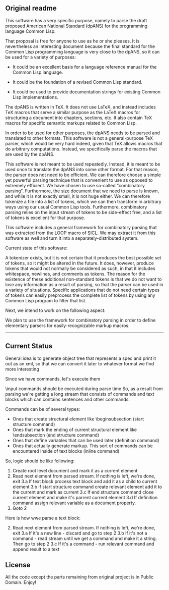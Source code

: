 ## Original readme

This software has a very specific purpose, namely to parse the draft
proposed American National Standard (dpANS) for the programming
language Common Lisp.

That proposal is free for anyone to use as he or she pleases.  It is
nevertheless an interesting document because the final standard for
the Common Lisp programming language is very close to the dpANS, so it
can be used for a variety of purposes:

  * It could be an excellent basis for a language reference manual for
    the Common Lisp language.

  * It could be the foundation of a revised Common Lisp standard.

  * It could be used to provide documentation strings for existing
    Common Lisp implementations.

The dpANS is written in TeX.  It does not use LaTeX, and instead
includes TeX macros that serve a similar purpose as the LaTeX macros
for structuring a document into chapters, sections, etc.  It also
contain TeX macros for specific semantic markups related to Common
Lisp.  

In order to be used for other purposes, the dpANS needs to be parsed
and translated to other formats.  This software is not a
general-purpose TeX parser, which would be very hard indeed, given
that TeX allows macros that do arbitrary computations.  Instead, we
specifically parse the macros that are used by the dpANS.

This software is not meant to be used repeatedly.  Instead, it is
meant to be used once to translate the dpANS into some other format.
For that reason, the parser does not need to be efficient.  We can
therefore choose a simple yet powerful parsing technique that is
convenient to use as opposed to extremely efficient.  We have chosen
to use so-called "combinatory parsing".  Furthermore, the size
document that we need to parse is known, and while it is not exactly
small, it is not huge either.  We can therefore tokenize a file into a
list of tokens, which we can then transform in arbitrary ways using
our usual Common Lisp tools.  Furthermore, combinatory parsing relies
on the input stream of tokens to be side-effect free, and a list of
tokens is excellent for that purpose. 

This software includes a general framework for combinatory parsing
that was extracted from the LOOP macro of SICL.  We may extract it
from this software as well and turn it into a separately-distributed
system.

Current state of this software: 

  A tokenizer exists, but it is not certain that it produces the best
  possible set of tokens, so it might be altered in the future.  It
  does, however, produce tokens that would not normally be considered
  as such, in that it includes whitespace, newlines, and comments as
  tokens.  The reason for the existence of these additional
  non-standard tokens is that we do not want to lose any information
  as a result of parsing, so that the parser can be used in a variety
  of situations.  Specific applications that do not need certain types
  of tokens can easily preprocess the complete list of tokens by using
  any Common Lisp program to filter that list. 

Next, we intend to work on the following aspect:

  We plan to use the framework for combinatory parsing in order to
  define elementary parsers for easily-recognizable markup macros.  

----

## Current Status

General idea is to generate object tree that represents a spec
and print it out as an xml, so that we can convert it later to
whatever format we find more interesting

Since we have commands, let's execute them

\input commands should be executed during parse time
So, as a result from parsing we're getting a long stream
that consists of commands and text blocks which can contains sentences and
other commands.

Commands can be of several types:

* Ones that create structural element like \beginsubsection (start structure command)
* Ones that mark the ending of current structural element like \endsubsection (end structure command)
* Ones that define variables that can be used later (definition command)
* Ones that actually generate markup. This sort of commands can be encountered inside of text blocks (inline command)

So, logic should be like following:

1. Create root level document and mark it as a current element
2. Read next element from parsed stream. If nothing is left, we're done, exit
3.a If text block process text block and add it as a child to current element
3.b if start structure command create relevant element add it to the current and mark as current
3.c If end structure command close current element and make it's parrent current element
3.d If definition command assign relevant variable as a document property.
4. Goto 2

Here is how wwe parse a text block:

2. Read next element from parsed stream. If nothing is left, we're done, exit
3.a If it's a new line - discard and go to step 2
3.b If it's not a command - read stream until we get a command and make it a string. Then go to step 2
3.c If it's a command - run relevant command and append result to a text


## License

All the code except the parts remaining from original project is in Public Domain. Enjoy!
